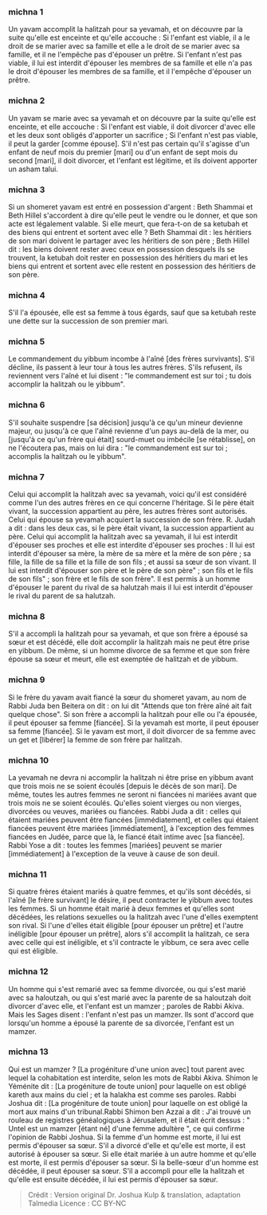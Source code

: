 
### michna 1
Un yavam accomplit la halitzah pour sa yevamah, et on découvre par la suite qu'elle est enceinte et qu'elle accouche : Si l'enfant est viable, il a le droit de se marier avec sa famille et elle a le droit de se marier avec sa famille, et il ne l'empêche pas d'épouser un prêtre. Si l'enfant n'est pas viable, il lui est interdit d'épouser les membres de sa famille et elle n'a pas le droit d'épouser les membres de sa famille, et il l'empêche d'épouser un prêtre.

### michna 2
Un yavam se marie avec sa yevamah et on découvre par la suite qu'elle est enceinte, et elle accouche : Si l'enfant est viable, il doit divorcer d'avec elle et les deux sont obligés d'apporter un sacrifice ; Si l'enfant n'est pas viable, il peut la garder [comme épouse]. S'il n'est pas certain qu'il s'agisse d'un enfant de neuf mois du premier [mari] ou d'un enfant de sept mois du second [mari], il doit divorcer, et l'enfant est légitime, et ils doivent apporter un asham talui.

### michna 3
Si un shomeret yavam est entré en possession d'argent : Beth Shammai et Beth Hillel s'accordent à dire qu'elle peut le vendre ou le donner, et que son acte est légalement valable. Si elle meurt, que fera-t-on de sa ketubah et des biens qui entrent et sortent avec elle ? Beth Shammai dit : les héritiers de son mari doivent le partager avec les héritiers de son père ; Beth Hillel dit : les biens doivent rester avec ceux en possession desquels ils se trouvent, la ketubah doit rester en possession des héritiers du mari et les biens qui entrent et sortent avec elle restent en possession des héritiers de son père.

### michna 4
S'il l'a épousée, elle est sa femme à tous égards, sauf que sa ketubah reste une dette sur la succession de son premier mari.

### michna 5
Le commandement du yibbum incombe à l'aîné [des frères survivants]. S'il décline, ils passent à leur tour à tous les autres frères. S'ils refusent, ils reviennent vers l'aîné et lui disent : "le commandement est sur toi ; tu dois accomplir la halitzah ou le yibbum".

### michna 6
S'il souhaite suspendre [sa décision] jusqu'à ce qu'un mineur devienne majeur, ou jusqu'à ce que l'aîné revienne d'un pays au-delà de la mer, ou [jusqu'à ce qu'un frère qui était] sourd-muet ou imbécile [se rétablisse], on ne l'écoutera pas, mais on lui dira : "le commandement est sur toi ; accomplis la halitzah ou le yibbum".

### michna 7
Celui qui accomplit la halitzah avec sa yevamah, voici qu'il est considéré comme l'un des autres frères en ce qui concerne l'héritage. Si le père était vivant, la succession appartient au père, les autres frères sont autorisés. Celui qui épouse sa yevamah acquiert la succession de son frère. R. Judah a dit : dans les deux cas, si le père était vivant, la succession appartient au père. Celui qui accomplit la halitzah avec sa yevamah, il lui est interdit d'épouser ses proches et elle est interdite d'épouser ses proches : Il lui est interdit d'épouser sa mère, la mère de sa mère et la mère de son père ; sa fille, la fille de sa fille et la fille de son fils ; et aussi sa sœur de son vivant. Il lui est interdit d'épouser son père et le père de son père" ; son fils et le fils de son fils" ; son frère et le fils de son frère". Il est permis à un homme d'épouser le parent du rival de sa halutzah mais il lui est interdit d'épouser le rival du parent de sa halutzah.

### michna 8
S'il a accompli la halitzah pour sa yevamah, et que son frère a épousé sa sœur et est décédé, elle doit accomplir la halitzah mais ne peut être prise en yibbum. De même, si un homme divorce de sa femme et que son frère épouse sa sœur et meurt, elle est exemptée de halitzah et de yibbum.

### michna 9
Si le frère du yavam avait fiancé la sœur du shomeret yavam, au nom de Rabbi Juda ben Beitera on dit : on lui dit "Attends que ton frère aîné ait fait quelque chose". Si son frère a accompli la halitzah pour elle ou l'a épousée, il peut épouser sa femme [fiancée]. Si la yevamah est morte, il peut épouser sa femme [fiancée]. Si le yavam est mort, il doit divorcer de sa femme avec un get et [libérer] la femme de son frère par halitzah.

### michna 10
La yevamah ne devra ni accomplir la halitzah ni être prise en yibbum avant que trois mois ne se soient écoulés [depuis le décès de son mari]. De même, toutes les autres femmes ne seront ni fiancées ni mariées avant que trois mois ne se soient écoulés. Qu'elles soient vierges ou non vierges, divorcées ou veuves, mariées ou fiancées. Rabbi Juda a dit : celles qui étaient mariées peuvent être fiancées [immédiatement], et celles qui étaient fiancées peuvent être mariées [immédiatement], à l'exception des femmes fiancées en Judée, parce que là, le fiancé était intime avec [sa fiancée]. Rabbi Yose a dit : toutes les femmes [mariées] peuvent se marier [immédiatement] à l'exception de la veuve à cause de son deuil.

### michna 11
Si quatre frères étaient mariés à quatre femmes, et qu'ils sont décédés, si l'aîné [le frère survivant] le désire, il peut contracter le yibbum avec toutes les femmes. Si un homme était marié à deux femmes et qu'elles sont décédées, les relations sexuelles ou la halitzah avec l'une d'elles exemptent son rival. Si l'une d'elles était éligible [pour épouser un prêtre] et l'autre inéligible [pour épouser un prêtre], alors s'il accomplit la halitzah, ce sera avec celle qui est inéligible, et s'il contracte le yibbum, ce sera avec celle qui est éligible.

### michna 12
Un homme qui s'est remarié avec sa femme divorcée, ou qui s'est marié avec sa haloutzah, ou qui s'est marié avec la parente de sa haloutzah doit divorcer d'avec elle, et l'enfant est un mamzer ; paroles de Rabbi Akiva. Mais les Sages disent : l'enfant n'est pas un mamzer. Ils sont d'accord que lorsqu'un homme a épousé la parente de sa divorcée, l'enfant est un mamzer.

### michna 13
Qui est un mamzer ? [La progéniture d'une union avec] tout parent avec lequel la cohabitation est interdite, selon les mots de Rabbi Akiva. Shimon le Yéménite dit : [La progéniture de toute union] pour laquelle on est obligé kareth aux mains du ciel ; et la halakha est comme ses paroles. Rabbi Joshua dit : [La progéniture de toute union] pour laquelle on est obligé la mort aux mains d'un tribunal.Rabbi Shimon ben Azzai a dit : J'ai trouvé un rouleau de registres généalogiques à Jérusalem, et il était écrit dessus : " Untel est un mamzer [étant né] d'une femme adultère ", ce qui confirme l'opinion de Rabbi Joshua. Si la femme d'un homme est morte, il lui est permis d'épouser sa sœur. S'il a divorcé d'elle et qu'elle est morte, il est autorisé à épouser sa sœur. Si elle était mariée à un autre homme et qu'elle est morte, il est permis d'épouser sa sœur. Si la belle-sœur d'un homme est décédée, il peut épouser sa sœur. S'il a accompli pour elle la halitzah et qu'elle est ensuite décédée, il lui est permis d'épouser sa sœur.

>Crédit : Version original Dr. Joshua Kulp & translation, adaptation Talmedia
>Licence : CC BY-NC